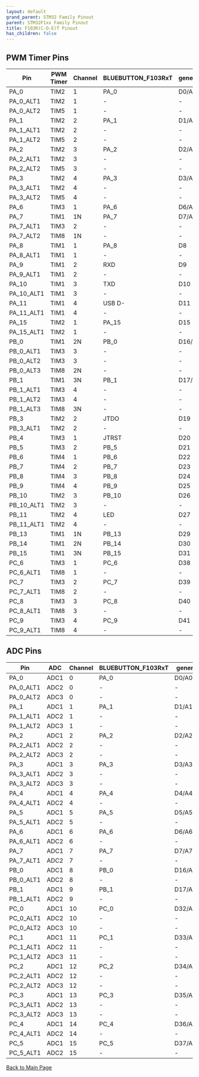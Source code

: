 ```yaml
---
layout: default
grand_parent: STM32 Family Pinout
parent: STM32F1xx Family Pinout
title: F103R(C-D-E)T Pinout
has_children: false
---
```


## PWM Timer Pins

| Pin | PWM Timer | Channel | BLUEBUTTON_F103RxT | generic | STORM32_V1_31_RC |
| --- | --- | --- | --- | --- | --- |
| PA_0 | TIM2 | 1 | PA_0 | D0/A0 | PA_0 |
| PA_0_ALT1 | TIM2 | 1 | - | - | - |
| PA_0_ALT2 | TIM5 | 1 | - | - | - |
| PA_1 | TIM2 | 2 | PA_1 | D1/A1 | PA_1 |
| PA_1_ALT1 | TIM2 | 2 | - | - | - |
| PA_1_ALT2 | TIM5 | 2 | - | - | - |
| PA_2 | TIM2 | 3 | PA_2 | D2/A2 | PA_2 |
| PA_2_ALT1 | TIM2 | 3 | - | - | - |
| PA_2_ALT2 | TIM5 | 3 | - | - | - |
| PA_3 | TIM2 | 4 | PA_3 | D3/A3 | PA_3 |
| PA_3_ALT1 | TIM2 | 4 | - | - | - |
| PA_3_ALT2 | TIM5 | 4 | - | - | - |
| PA_6 | TIM3 | 1 | PA_6 | D6/A6 | PA_6 |
| PA_7 | TIM1 | 1N | PA_7 | D7/A7 | PA_7 |
| PA_7_ALT1 | TIM3 | 2 | - | - | - |
| PA_7_ALT2 | TIM8 | 1N | - | - | - |
| PA_8 | TIM1 | 1 | PA_8 | D8 | PA_8 |
| PA_8_ALT1 | TIM1 | 1 | - | - | - |
| PA_9 | TIM1 | 2 | RXD | D9 | RXD |
| PA_9_ALT1 | TIM1 | 2 | - | - | - |
| PA_10 | TIM1 | 3 | TXD | D10 | TXD |
| PA_10_ALT1 | TIM1 | 3 | - | - | - |
| PA_11 | TIM1 | 4 | USB D- | D11 | USB D- |
| PA_11_ALT1 | TIM1 | 4 | - | - | - |
| PA_15 | TIM2 | 1 | PA_15 | D15 | PA_15 |
| PA_15_ALT1 | TIM2 | 1 | - | - | - |
| PB_0 | TIM1 | 2N | PB_0 | D16/A8 | PB_0 |
| PB_0_ALT1 | TIM3 | 3 | - | - | - |
| PB_0_ALT2 | TIM3 | 3 | - | - | - |
| PB_0_ALT3 | TIM8 | 2N | - | - | - |
| PB_1 | TIM1 | 3N | PB_1 | D17/A9 | PB_1 |
| PB_1_ALT1 | TIM3 | 4 | - | - | - |
| PB_1_ALT2 | TIM3 | 4 | - | - | - |
| PB_1_ALT3 | TIM8 | 3N | - | - | - |
| PB_3 | TIM2 | 2 | JTDO | D19 | JTDO |
| PB_3_ALT1 | TIM2 | 2 | - | - | - |
| PB_4 | TIM3 | 1 | JTRST | D20 | JTRST |
| PB_5 | TIM3 | 2 | PB_5 | D21 | PB_5 |
| PB_6 | TIM4 | 1 | PB_6 | D22 | PB_6 |
| PB_7 | TIM4 | 2 | PB_7 | D23 | PB_7 |
| PB_8 | TIM4 | 3 | PB_8 | D24 | PB_8 |
| PB_9 | TIM4 | 4 | PB_9 | D25 | PB_9 |
| PB_10 | TIM2 | 3 | PB_10 | D26 | PB_10 |
| PB_10_ALT1 | TIM2 | 3 | - | - | - |
| PB_11 | TIM2 | 4 | LED | D27 | LED |
| PB_11_ALT1 | TIM2 | 4 | - | - | - |
| PB_13 | TIM1 | 1N | PB_13 | D29 | PB_13 |
| PB_14 | TIM1 | 2N | PB_14 | D30 | PB_14 |
| PB_15 | TIM1 | 3N | PB_15 | D31 | PB_15 |
| PC_6 | TIM3 | 1 | PC_6 | D38 | PC_6 |
| PC_6_ALT1 | TIM8 | 1 | - | - | - |
| PC_7 | TIM3 | 2 | PC_7 | D39 | PC_7 |
| PC_7_ALT1 | TIM8 | 2 | - | - | - |
| PC_8 | TIM3 | 3 | PC_8 | D40 | PC_8 |
| PC_8_ALT1 | TIM8 | 3 | - | - | - |
| PC_9 | TIM3 | 4 | PC_9 | D41 | PC_9 |
| PC_9_ALT1 | TIM8 | 4 | - | - | - |


## ADC Pins

| Pin | ADC | Channel | BLUEBUTTON_F103RxT | generic | STORM32_V1_31_RC |
| --- | --- | --- | --- | --- | --- |
| PA_0 | ADC1 | 0 | PA_0 | D0/A0 | PA_0 |
| PA_0_ALT1 | ADC2 | 0 | - | - | - |
| PA_0_ALT2 | ADC3 | 0 | - | - | - |
| PA_1 | ADC1 | 1 | PA_1 | D1/A1 | PA_1 |
| PA_1_ALT1 | ADC2 | 1 | - | - | - |
| PA_1_ALT2 | ADC3 | 1 | - | - | - |
| PA_2 | ADC1 | 2 | PA_2 | D2/A2 | PA_2 |
| PA_2_ALT1 | ADC2 | 2 | - | - | - |
| PA_2_ALT2 | ADC3 | 2 | - | - | - |
| PA_3 | ADC1 | 3 | PA_3 | D3/A3 | PA_3 |
| PA_3_ALT1 | ADC2 | 3 | - | - | - |
| PA_3_ALT2 | ADC3 | 3 | - | - | - |
| PA_4 | ADC1 | 4 | PA_4 | D4/A4 | PA_4 |
| PA_4_ALT1 | ADC2 | 4 | - | - | - |
| PA_5 | ADC1 | 5 | PA_5 | D5/A5 | PA_5 |
| PA_5_ALT1 | ADC2 | 5 | - | - | - |
| PA_6 | ADC1 | 6 | PA_6 | D6/A6 | PA_6 |
| PA_6_ALT1 | ADC2 | 6 | - | - | - |
| PA_7 | ADC1 | 7 | PA_7 | D7/A7 | PA_7 |
| PA_7_ALT1 | ADC2 | 7 | - | - | - |
| PB_0 | ADC1 | 8 | PB_0 | D16/A8 | PB_0 |
| PB_0_ALT1 | ADC2 | 8 | - | - | - |
| PB_1 | ADC1 | 9 | PB_1 | D17/A9 | PB_1 |
| PB_1_ALT1 | ADC2 | 9 | - | - | - |
| PC_0 | ADC1 | 10 | PC_0 | D32/A10 | PC_0 |
| PC_0_ALT1 | ADC2 | 10 | - | - | - |
| PC_0_ALT2 | ADC3 | 10 | - | - | - |
| PC_1 | ADC1 | 11 | PC_1 | D33/A11 | PC_1 |
| PC_1_ALT1 | ADC2 | 11 | - | - | - |
| PC_1_ALT2 | ADC3 | 11 | - | - | - |
| PC_2 | ADC1 | 12 | PC_2 | D34/A12 | PC_2 |
| PC_2_ALT1 | ADC2 | 12 | - | - | - |
| PC_2_ALT2 | ADC3 | 12 | - | - | - |
| PC_3 | ADC1 | 13 | PC_3 | D35/A13 | PC_3 |
| PC_3_ALT1 | ADC2 | 13 | - | - | - |
| PC_3_ALT2 | ADC3 | 13 | - | - | - |
| PC_4 | ADC1 | 14 | PC_4 | D36/A14 | PC_4 |
| PC_4_ALT1 | ADC2 | 14 | - | - | - |
| PC_5 | ADC1 | 15 | PC_5 | D37/A15 | PC_5 |
| PC_5_ALT1 | ADC2 | 15 | - | - | - |


[Back to Main Page](../../index)